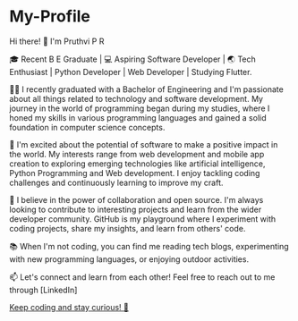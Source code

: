 # My-Profile

Hi there! 👋 I'm Pruthvi P R

🎓 Recent B E Graduate | 💻 Aspiring Software Developer | 🌏 Tech Enthusiast | Python Developer | Web Developer | Studying Flutter.

👨‍🎓 I recently graduated with a Bachelor of Engineering and I'm passionate about all things related to technology and software development. My journey in the world of programming began during my studies, where I honed my skills in various programming languages and gained a solid foundation in computer science concepts.

🚀 I'm excited about the potential of software to make a positive impact in the world. My interests range from web development and mobile app creation to exploring emerging technologies like artificial intelligence, Python Programming and Web development. I enjoy tackling coding challenges and continuously learning to improve my craft.

🌱 I believe in the power of collaboration and open source. I'm always looking to contribute to interesting projects and learn from the wider developer community. GitHub is my playground where I experiment with coding projects, share my insights, and learn from others' code.

📚 When I'm not coding, you can find me reading tech blogs, experimenting with new programming languages, or enjoying outdoor activities.

📫 Let's connect and learn from each other! Feel free to reach out to me through [LinkedIn]<a href="https://www.linkedin.com/in/pruthvi-p-r-b3a409342/">

Keep coding and stay curious! 🚀
